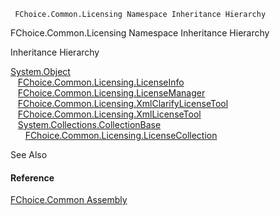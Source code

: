 ﻿     FChoice.Common.Licensing Namespace Inheritance Hierarchy                                                   

FChoice.Common.Licensing Namespace Inheritance Hierarchy

Inheritance Hierarchy

[System.Object](#)  
   [FChoice.Common.Licensing.LicenseInfo](FChoice.Common~FChoice.Common.Licensing.LicenseInfo.md)  
   [FChoice.Common.Licensing.LicenseManager](FChoice.Common~FChoice.Common.Licensing.LicenseManager.md)  
   [FChoice.Common.Licensing.XmlClarifyLicenseTool](FChoice.Common~FChoice.Common.Licensing.XmlClarifyLicenseTool.md)  
   [FChoice.Common.Licensing.XmlLicenseTool](FChoice.Common~FChoice.Common.Licensing.XmlLicenseTool.md)  
   [System.Collections.CollectionBase](#)  
      [FChoice.Common.Licensing.LicenseCollection](FChoice.Common~FChoice.Common.Licensing.LicenseCollection.md)  

See Also

#### Reference

[FChoice.Common Assembly](FChoice.Common.md)